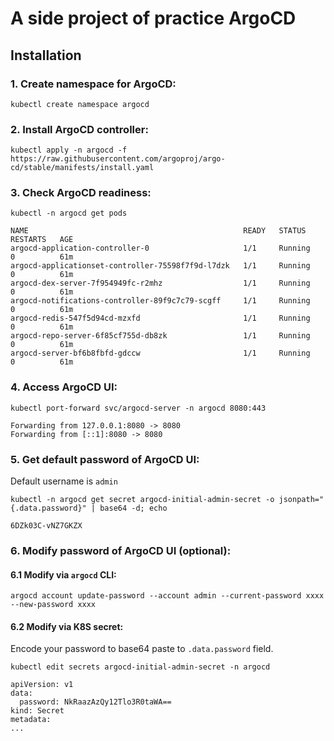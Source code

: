 # A side project of practice ArgoCD
## Installation 
### 1. Create namespace for ArgoCD:
```
kubectl create namespace argocd
```
### 2. Install ArgoCD controller:
```
kubectl apply -n argocd -f https://raw.githubusercontent.com/argoproj/argo-cd/stable/manifests/install.yaml
```
### 3. Check ArgoCD readiness:
```
kubectl -n argocd get pods

NAME                                                READY   STATUS    RESTARTS   AGE
argocd-application-controller-0                     1/1     Running   0          61m
argocd-applicationset-controller-75598f7f9d-l7dzk   1/1     Running   0          61m
argocd-dex-server-7f954949fc-r2mhz                  1/1     Running   0          61m
argocd-notifications-controller-89f9c7c79-scgff     1/1     Running   0          61m
argocd-redis-547f5d94cd-mzxfd                       1/1     Running   0          61m
argocd-repo-server-6f85cf755d-db8zk                 1/1     Running   0          61m
argocd-server-bf6b8fbfd-gdccw                       1/1     Running   0          61m
```
### 4. Access ArgoCD UI:
```
kubectl port-forward svc/argocd-server -n argocd 8080:443

Forwarding from 127.0.0.1:8080 -> 8080
Forwarding from [::1]:8080 -> 8080
```
### 5. Get default password of ArgoCD UI:
Default username is `admin`
```
kubectl -n argocd get secret argocd-initial-admin-secret -o jsonpath="{.data.password}" | base64 -d; echo

6DZk03C-vNZ7GKZX
```
### 6. Modify password of ArgoCD UI (optional):
#### 6.1 Modify via `argocd` CLI:
```
argocd account update-password --account admin --current-password xxxx --new-password xxxx
```
#### 6.2 Modify via K8S secret:
Encode your password to base64 paste to `.data.password` field.
```
kubectl edit secrets argocd-initial-admin-secret -n argocd

apiVersion: v1
data:
  password: NkRaazAzQy12Tlo3R0taWA==
kind: Secret
metadata:
...
```

